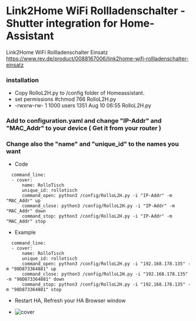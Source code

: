 # Link2Home WiFi Rollladenschalter - Shutter integration for Home-Assistant

Link2Home WiFi Rollladenschalter Einsatz
https://www.rev.de/product/0088167006/link2home-wifi-rollladenschalter-einsatz


### installation

- Copy RolloL2H.py to /config folder of Homeassistant.
- set permissions   #chmod 766 RolloL2H.py 
-
  -rwxrw-rw-    1 1000     users         1351 Aug 10 06:55 RolloL2H.py

### Add to configuration.yaml and change "IP-Addr" and "MAC_Addr" to your device ( Get it from your router )
### Change also the "name" and "unique_id" to the names you want

- Code
```
  command_line:
  - cover:
      name: RolloTisch
      unique_id: rollotisch
      command_open: python3 /config/RolloL2H.py -i "IP-Addr" -m "MAC_Addr" up
      command_close: python3 /config/RolloL2H.py -i "IP-Addr" -m "MAC_Addr" down
      command_stop: python3 /config/RolloL2H.py -i "IP-Addr" -m "MAC_Addr" stop
```
- Example
```
  command_line:
  - cover:
      name: RolloTisch
      unique_id: rollotisch
      command_open: python3 /config/RolloL2H.py -i "192.168.178.135" -m "98D873364881" up
      command_close: python3 /config/RolloL2H.py -i "192.168.178.135" -m "98D873364881" down
      command_stop: python3 /config/RolloL2H.py -i "192.168.178.135" -m "98D873364881" stop
```

- Restart HA, Refresh your HA Browser window

- ![cover](https://github.com/user-attachments/assets/c925c368-8daf-4702-a2f5-a0d654b47e59)
